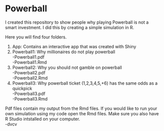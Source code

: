# Powerball
I created this repository to show people why playing Powerball is not a smart investment. I did this by creating a simple simulation in R. 

Here you will find four folders. 

1. App: Contains an interactive app that was created with Shiny  
2. Powerball1: Why millionaires do not play powerball    
  -Powerball1.pdf  
  -Powerball1.Rmd  
3. Powerball2: Why you should not gamble on powerball   
  -Powerball2.pdf  
  -Powerball2.Rmd  
4. Powerball3: Why powerball ticket (1,2,3,4,5,+6) has the same odds as a quickpick    
  -Powerball3.pdf  
  -Powerball3.Rmd  
  
Pdf files contain my output from the Rmd files. If you would like to run your own simulation using my code open the Rmd files. Make sure you also have R Studio intstalled on your computer.  
-dvcv


